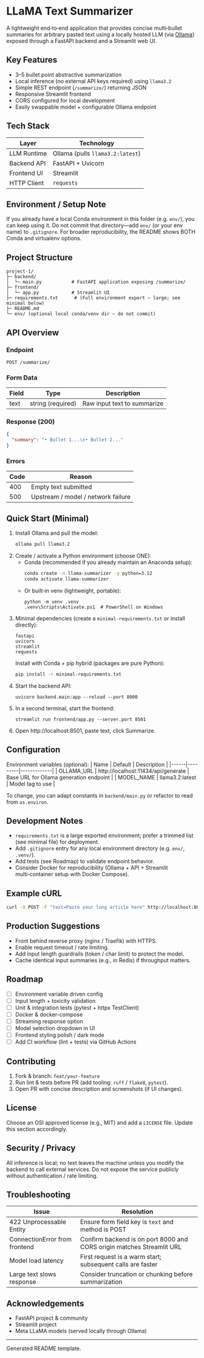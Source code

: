 # LLaMA Text Summarizer

A lightweight end‑to‑end application that provides concise multi‑bullet summaries for arbitrary pasted text using a locally hosted LLM (via [Ollama](https://ollama.com/)) exposed through a FastAPI backend and a Streamlit web UI.

## Key Features
- 3–5 bullet point abstractive summarization
- Local inference (no external API keys required) using `llama3.2`
- Simple REST endpoint (`/summarize/`) returning JSON
- Responsive Streamlit frontend
- CORS configured for local development
- Easily swappable model + configurable Ollama endpoint

## Tech Stack
| Layer      | Technology |
|----------- |----------- |
| LLM Runtime | Ollama (pulls `llama3.2:latest`) |
| Backend API | FastAPI + Uvicorn |
| Frontend UI | Streamlit |
| HTTP Client | `requests` |

## Environment / Setup Note
If you already have a local Conda environment in this folder (e.g. `env/`), you can keep using it. Do not commit that directory—add `env/` (or your env name) to `.gitignore`. For broader reproducibility, the README shows BOTH Conda and virtualenv options.

## Project Structure
```
project-1/
├─ backend/
│  └─ main.py           # FastAPI application exposing /summarize/
├─ frontend/
│  └─ app.py            # Streamlit UI
├─ requirements.txt      # (Full environment export – large; see minimal below)
├─ README.md
└─ env/ (optional local conda/venv dir – do not commit)
```

## API Overview
### Endpoint
`POST /summarize/`

### Form Data
| Field | Type | Description |
|-------|------|-------------|
| text  | string (required) | Raw input text to summarize |

### Response (200)
```json
{
  "summary": "• Bullet 1...\n• Bullet 2..."
}
```

### Errors
| Code | Reason |
|------|--------|
| 400  | Empty text submitted |
| 500  | Upstream / model / network failure |

## Quick Start (Minimal)
1. Install Ollama and pull the model:
   ```bash
   ollama pull llama3.2
   ```
2. Create / activate a Python environment (choose ONE):
   - Conda (recommended if you already maintain an Anaconda setup):
     ```bash
     conda create -n llama-summarizer -y python=3.12
     conda activate llama-summarizer
     ```
   - Or built‑in venv (lightweight, portable):
     ```pwsh
     python -m venv .venv
     .venv\Scripts\Activate.ps1  # PowerShell on Windows
     ```
3. Minimal dependencies (create a `minimal-requirements.txt` or install directly):
   ```text
   fastapi
   uvicorn
   streamlit
   requests
   ```
   Install with Conda + pip hybrid (packages are pure Python):
   ```bash
   pip install -r minimal-requirements.txt
   ```
4. Start the backend API:
   ```pwsh
   uvicorn backend.main:app --reload --port 8000
   ```
5. In a second terminal, start the frontend:
   ```pwsh
   streamlit run frontend/app.py --server.port 8501
   ```
6. Open http://localhost:8501, paste text, click Summarize.

## Configuration
Environment variables (optional):
| Name | Default | Description |
|------|---------|-------------|
| OLLAMA_URL | http://localhost:11434/api/generate | Base URL for Ollama generation endpoint |
| MODEL_NAME | llama3.2:latest | Model tag to use |

To change, you can adapt constants in `backend/main.py` or refactor to read from `os.environ`.

## Development Notes
- `requirements.txt` is a large exported environment; prefer a trimmed list (see minimal file) for deployment.
- Add `.gitignore` entry for any local environment directory (e.g. `env/`, `.venv/`).
- Add tests (see Roadmap) to validate endpoint behavior.
- Consider Docker for reproducibility (Ollama + API + Streamlit multi‑container setup with Docker Compose).

## Example cURL
```bash
curl -X POST -F "text=Paste your long article here" http://localhost:8000/summarize/
```

## Production Suggestions
- Front behind reverse proxy (nginx / Traefik) with HTTPS.
- Enable request timeout / rate limiting.
- Add input length guardrails (token / char limit) to protect the model.
- Cache identical input summaries (e.g., in Redis) if throughput matters.

## Roadmap
- [ ] Environment variable driven config
- [ ] Input length + toxicity validation
- [ ] Unit & integration tests (pytest + httpx TestClient)
- [ ] Docker & docker-compose
- [ ] Streaming response option
- [ ] Model selection dropdown in UI
- [ ] Frontend styling polish / dark mode
- [ ] Add CI workflow (lint + tests) via GitHub Actions

## Contributing
1. Fork & branch: `feat/your-feature`
2. Run lint & tests before PR (add tooling: `ruff` / `flake8`, `pytest`).
3. Open PR with concise description and screenshots (if UI changes).

## License
Choose an OSI approved license (e.g., MIT) and add a `LICENSE` file. Update this section accordingly.

## Security / Privacy
All inference is local; no text leaves the machine unless you modify the backend to call external services. Do not expose the service publicly without authentication / rate limiting.

## Troubleshooting
| Issue | Resolution |
|-------|------------|
| 422 Unprocessable Entity | Ensure form field key is `text` and method is POST |
| ConnectionError from frontend | Confirm backend is on port 8000 and CORS origin matches Streamlit URL |
| Model load latency | First request is a warm start; subsequent calls are faster |
| Large text slows response | Consider truncation or chunking before summarization |

## Acknowledgements
- FastAPI project & community
- Streamlit project
- Meta LLaMA models (served locally through Ollama)

---
Generated README template.
